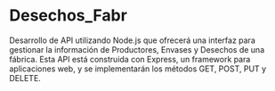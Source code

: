 # Desechos_Fabr
Desarrollo de API utilizando Node.js que ofrecerá una interfaz para gestionar la información de Productores, Envases y Desechos de una fábrica. Esta API está construida con Express, un framework para aplicaciones web, y se implementarán los métodos GET, POST, PUT y DELETE. 
